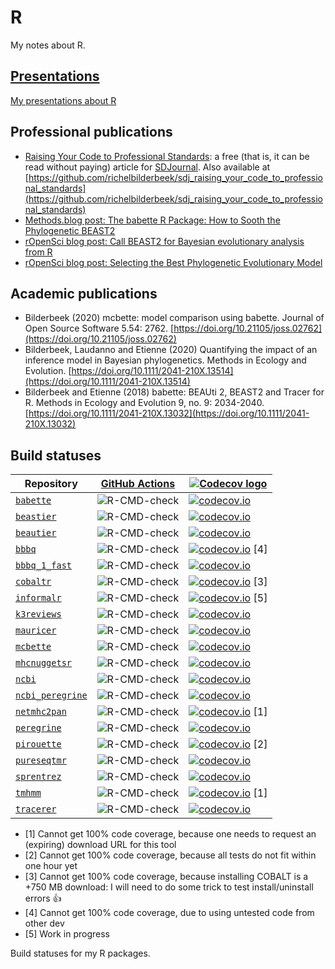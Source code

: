 # R

My notes about R.

## [Presentations](https://github.com/richelbilderbeek/PresentationsAboutR)

[My presentations about R](https://github.com/richelbilderbeek/PresentationsAboutR)

## Professional publications

 * [Raising Your Code to Professional Standards](https://sdjournal.org/raising-code-professional-standards):
   a free (that is, it can be read without paying) article for [SDJournal](https://sdjournal.org).
   Also available at 
   [https://github.com/richelbilderbeek/sdj_raising_your_code_to_professional_standards](https://github.com/richelbilderbeek/sdj_raising_your_code_to_professional_standards)
 * [Methods.blog post: The babette R Package: How to Sooth the Phylogenetic BEAST2](https://methodsblog.wordpress.com/2018/06/25/babette-beast2/)
 * [rOpenSci blog post: Call BEAST2 for Bayesian evolutionary analysis from R](https://ropensci.org/blog/2020/01/28/babette/)
 * [rOpenSci blog post: Selecting the Best Phylogenetic Evolutionary Model](https://ropensci.org/blog/2020/12/01/mcbette-selecting-the-best-inference-model/)

## Academic publications

 * Bilderbeek (2020) 
   mcbette: model comparison using babette. 
   Journal of Open Source Software 5.54: 2762. 
   [https://doi.org/10.21105/joss.02762](https://doi.org/10.21105/joss.02762)
 * Bilderbeek, Laudanno and Etienne (2020) 
   Quantifying the impact of an inference model in Bayesian phylogenetics. 
   Methods in Ecology and Evolution. 
   [https://doi.org/10.1111/2041-210X.13514](https://doi.org/10.1111/2041-210X.13514)
 * Bilderbeek and Etienne (2018) 
   babette: BEAUti 2, BEAST2 and Tracer for R. 
   Methods in Ecology and Evolution 9, no. 9: 2034-2040. 
   [https://doi.org/10.1111/2041-210X.13032](https://doi.org/10.1111/2041-210X.13032)

## Build statuses

Repository                                                             |[GitHub Actions](https://github.com/informalr/informalr/actions)                                             |[![Codecov logo](man/figures/Codecov.png)](https://www.codecov.io)
-----------------------------------------------------------------------|-------------------------------------------------------------------------------------------------------------|-------------------------------------------------------------------------------------------------------------------------------------------------------
[`babette`](https://github.com/ropensci/babette)                       |![R-CMD-check](https://github.com/ropensci/babette/workflows/R-CMD-check/badge.svg?branch=master) |[![codecov.io](https://codecov.io/github/ropensci/babette/coverage.svg?branch=master)](https://codecov.io/github/ropensci/babette/branch/master)
[`beastier`](https://github.com/ropensci/beastier)                     |![R-CMD-check](https://github.com/ropensci/beastier/workflows/R-CMD-check/badge.svg?branch=master) |[![codecov.io](https://codecov.io/github/ropensci/beastier/coverage.svg?branch=master)](https://codecov.io/github/ropensci/beastier/branch/master)
[`beautier`](https://github.com/ropensci/beautier)                     |![R-CMD-check](https://github.com/ropensci/beautier/workflows/R-CMD-check/badge.svg?branch=master) |[![codecov.io](https://codecov.io/github/ropensci/beautier/coverage.svg?branch=master)](https://codecov.io/github/ropensci/beautier/branch/master)
[`bbbq`](https://github.com/richelbilderbeek/bbbq)                     |![R-CMD-check](https://github.com/richelbilderbeek/bbbq/workflows/R-CMD-check/badge.svg?branch=master) |[![codecov.io](https://codecov.io/github/richelbilderbeek/bbbq/coverage.svg?branch=master)](https://codecov.io/github/richelbilderbeek/bbbq/branch/master) [4]
[`bbbq_1_fast`](https://github.com/richelbilderbeek/bbbq_1_fast)       |![R-CMD-check](https://github.com/richelbilderbeek/bbbq_1_fast/workflows/R-CMD-check/badge.svg?branch=master) |[![codecov.io](https://codecov.io/github/richelbilderbeek/bbbq_1_fast/coverage.svg?branch=master)](https://codecov.io/github/richelbilderbeek/bbbq_1_fast/branch/master)
[`cobaltr`](https://github.com/richelbilderbeek/cobaltr)               |![R-CMD-check](https://github.com/richelbilderbeek/cobaltr/workflows/R-CMD-check/badge.svg?branch=master) |[![codecov.io](https://codecov.io/github/richelbilderbeek/cobaltr/coverage.svg?branch=master)](https://codecov.io/github/richelbilderbeek/cobaltr/branch/master) [3]
[`informalr`](https://github.com/informalr/informalr)                  |![R-CMD-check](https://github.com/informalr/informalr/workflows/R-CMD-check/badge.svg?branch=master)         |[![codecov.io](https://codecov.io/github/informalr/informalr/coverage.svg?branch=master)](https://codecov.io/github/informalr/informalr/branch/master) [5]
[`k3reviews`](https://github.com/richelbilderbeek/k3reviews)           |![R-CMD-check](https://github.com/richelbilderbeek/k3reviews/workflows/R-CMD-check/badge.svg?branch=master) |[![codecov.io](https://codecov.io/github/richelbilderbeek/k3reviews/coverage.svg?branch=master)](https://codecov.io/github/richelbilderbeek/k3reviews/branch/master)
[`mauricer`](https://github.com/ropensci/mauricer)                     |![R-CMD-check](https://github.com/ropensci/mauricer/workflows/R-CMD-check/badge.svg?branch=master) |[![codecov.io](https://codecov.io/github/ropensci/mauricer/coverage.svg?branch=master)](https://codecov.io/github/ropensci/mauricer/branch/master)
[`mcbette`](https://github.com/ropensci/mcbette)                       |![R-CMD-check](https://github.com/ropensci/mcbette/workflows/R-CMD-check/badge.svg?branch=master) |[![codecov.io](https://codecov.io/github/ropensci/mcbette/coverage.svg?branch=master)](https://codecov.io/github/ropensci/mcbette/branch/master)
[`mhcnuggetsr`](https://github.com/richelbilderbeek/mhcnuggetsr)       |![R-CMD-check](https://github.com/richelbilderbeek/mhcnuggetsr/workflows/R-CMD-check/badge.svg?branch=master) |[![codecov.io](https://codecov.io/github/richelbilderbeek/mhcnuggetsr/coverage.svg?branch=master)](https://codecov.io/github/richelbilderbeek/mhcnuggetsr/branch/master)
[`ncbi`](https://github.com/richelbilderbeek/ncbi)                     |![R-CMD-check](https://github.com/richelbilderbeek/ncbi/workflows/R-CMD-check/badge.svg?branch=master) |[![codecov.io](https://codecov.io/github/richelbilderbeek/ncbi/coverage.svg?branch=master)](https://codecov.io/github/richelbilderbeek/ncbi/branch/master)
[`ncbi_peregrine`](https://github.com/richelbilderbeek/ncbi_peregrine) |![R-CMD-check](https://github.com/richelbilderbeek/ncbi_peregrine/workflows/R-CMD-check/badge.svg?branch=master) |[![codecov.io](https://codecov.io/github/richelbilderbeek/ncbi_peregrine/coverage.svg?branch=master)](https://codecov.io/github/richelbilderbeek/ncbi_peregrine/branch/master)
[`netmhc2pan`](https://github.com/richelbilderbeek/netmhc2pan)         |![R-CMD-check](https://github.com/richelbilderbeek/netmhc2pan/workflows/R-CMD-check/badge.svg?branch=master) |[![codecov.io](https://codecov.io/github/richelbilderbeek/netmhc2pan/coverage.svg?branch=master)](https://codecov.io/github/richelbilderbeek/netmhc2pan/branch/master) [1]
[`peregrine`](https://github.com/richelbilderbeek/peregrine)           |![R-CMD-check](https://github.com/richelbilderbeek/peregrine/workflows/R-CMD-check/badge.svg?branch=master) |[![codecov.io](https://codecov.io/github/richelbilderbeek/peregrine/coverage.svg?branch=master)](https://codecov.io/github/richelbilderbeek/peregrine/branch/master)
[`pirouette`](https://github.com/richelbilderbeek/pirouette)           |![R-CMD-check](https://github.com/richelbilderbeek/pirouette/workflows/R-CMD-check/badge.svg?branch=master) |[![codecov.io](https://codecov.io/github/richelbilderbeek/pirouette/coverage.svg?branch=master)](https://codecov.io/github/richelbilderbeek/pirouette/branch/master) [2]
[`pureseqtmr`](https://github.com/richelbilderbeek/pureseqtmr)         |![R-CMD-check](https://github.com/richelbilderbeek/pureseqtmr/workflows/R-CMD-check/badge.svg?branch=master) |[![codecov.io](https://codecov.io/github/richelbilderbeek/pureseqtmr/coverage.svg?branch=master)](https://codecov.io/github/richelbilderbeek/pureseqtmr/branch/master)
[`sprentrez`](https://github.com/richelbilderbeek/sprentrez)           |![R-CMD-check](https://github.com/richelbilderbeek/sprentrez/workflows/R-CMD-check/badge.svg?branch=master) |[![codecov.io](https://codecov.io/github/richelbilderbeek/sprentrez/coverage.svg?branch=master)](https://codecov.io/github/richelbilderbeek/sprentrez/branch/master)
[`tmhmm`](https://github.com/richelbilderbeek/tmhmm)                   |![R-CMD-check](https://github.com/richelbilderbeek/tmhmm/workflows/R-CMD-check/badge.svg?branch=master) |[![codecov.io](https://codecov.io/github/richelbilderbeek/tmhmm/coverage.svg?branch=master)](https://codecov.io/github/richelbilderbeek/tmhmm/branch/master) [1]
[`tracerer`](https://github.com/ropensci/tracerer)                     |![R-CMD-check](https://github.com/ropensci/tracerer/workflows/R-CMD-check/badge.svg?branch=master) |[![codecov.io](https://codecov.io/github/ropensci/tracerer/coverage.svg?branch=master)](https://codecov.io/github/ropensci/tracerer/branch/master)

 * [1] Cannot get 100% code coverage, because one needs to request an (expiring) download URL for this tool
 * [2] Cannot get 100% code coverage, because all tests do not fit within one hour yet
 * [3] Cannot get 100% code coverage, because installing COBALT is a +750 MB download: I will need to do some trick to test install/uninstall errors :+1:
 * [4] Cannot get 100% code coverage, due to using untested code from other dev
 * [5] Work in progress

Build statuses for my R packages.

